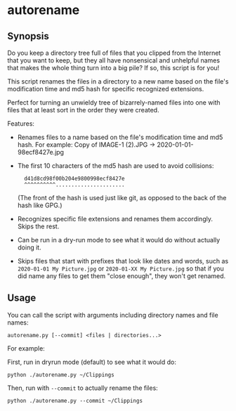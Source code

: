 # autorename

## Synopsis

Do you keep a directory tree full of files that you clipped from the Internet
that you want to keep, but they all have nonsensical and unhelpful names that
makes the whole thing turn into a big pile? If so, this script is for you!

This script renames the files in a directory to a new name based on the
file's modification time and md5 hash for specific recognized extensions.

Perfect for turning an unwieldy tree of bizarrely-named files into one with
files that at least sort in the order they were created.

Features:

* Renames files to a name based on the file's modification time and md5 hash.
  For example:
      Copy of IMAGE-1 (2).JPG -> 2020-01-01-98ecf8427e.jpg

* The first 10 characters of the md5 hash are used to avoid collisions:

        d41d8cd98f00b204e9800998ecf8427e
        ^^^^^^^^^^......................
  
  (The front of the hash is used just like git, as opposed to the back of the
  hash like GPG.)

* Recognizes specific file extensions and renames them accordingly. Skips the
  rest.

* Can be run in a dry-run mode to see what it would do without actually doing
  it.

* Skips files that start with prefixes that look like dates and words, such as
  `2020-01-01 My Picture.jpg` or `2020-01-XX My Picture.jpg` so that if you did
  name any files to get them "close enough", they won't get renamed.

## Usage

You can call the script with arguments including directory names and file
names:

    autorename.py [--commit] <files | directories...>

For example:

First, run in dryrun mode (default) to see what it would do:

    python ./autorename.py ~/Clippings
  
Then, run with `--commit` to actually rename the files:

    python ./autorename.py --commit ~/Clippings
